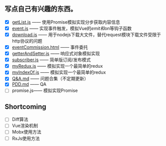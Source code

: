 ## 写点自己有兴趣的东西。
+ [x] [getList.js](https://github.com/SeanWangx/SelfEntertainment/blob/master/getList.js) —— 使用Promise模拟实现分步获取内容信息
+ [x] [event.js](https://github.com/SeanWangx/SelfEntertainment/blob/master/event.js) —— 实现事件触发，模拟Vue的$emit和$on等钩子函数
+ [x] [download.js](https://github.com/SeanWangx/SelfEntertainment/blob/master/download.js) —— 用于nodejs下载大文件，替代request模块下载文件受限于http协议的问题
+ [x] [eventCommission.html](https://github.com/SeanWangx/SelfEntertainment/blob/master/eventCommission.html) —— 事件委托
+ [x] [getterAndSetter.js](https://github.com/SeanWangx/SelfEntertainment/blob/master/getterAndSetter.js) —— 响应式对象模拟实现
+ [x] [subscriber.js](https://github.com/SeanWangx/SelfEntertainment/blob/master/subscriber.js) —— 简单版订阅/发布模式
+ [x] [myRedux.js](https://github.com/SeanWangx/SelfEntertainment/blob/master/myRedux.js) —— 模拟实现一个最简单的redux
+ [x] [myIndexOf.js](https://github.com/SeanWangx/SelfEntertainment/blob/master/myIndexOf.js) —— 模拟实现一个最简单的redux
+ [x] [Q&A.md](https://github.com/SeanWangx/SelfEntertainment/blob/master/Q&A.md) —— 问题合集（不定期更新）
+ [x] [PDD.md](https://github.com/SeanWangx/SelfEntertainment/blob/master/PDD.md) —— QA
+ [ ] promise.js—— 模拟实现Promise

## Shortcoming
+ [ ] Diff算法
+ [ ] Vue渲染机制
+ [ ] Mobx使用方法
+ [ ] RxJs使用方法
